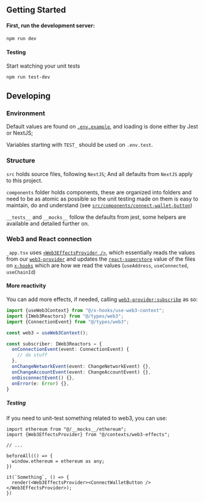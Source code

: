 ## Getting Started

#### First, run the development server:

```bash
npm run dev
```

#### Testing
Start watching your unit tests
```bash
npm run test-dev
```

## Developing

### Environment
Default values are found on [`.env.example`](.env.example), and loading is done either by Jest or NextJS;

Variables starting with `TEST_` should be used on `.env.test`.

### Structure
`src` holds source files, following `NextJS`; And all defaults from `NextJS` apply to this project.

`components` folder holds components, these are organized into folders and need to be as atomic as possible so the unit
testing made on them is easy to maintain, do and understand (see [`src/components/connect-wallet-button`](src/components/connect-wallet-button))

`__tests__` and `__mocks__` follow the defaults from jest, some helpers are available and detailed further on.

### Web3 and React connection
`_app.tsx` uses [`<Web3EffectsProvider />`](src/contexts/web3-effects.tsx), which essentially reads the values from our [`web3-provider`](src/providers/web3.ts)
and updates the [`react-superstore`](https://www.npmjs.com/package/react-superstore) value of the files on [`x-hooks`](src/x-hooks) which are how we read the values 
(`useAddress`, `useConnected`, `useChainId`)

#### More reactivity
You can add more effects, if needed, calling [`web3-provider:subscribe`](src/providers/web3.ts#L93) as so:

```ts
import {useWeb3Context} from "@/x-hooks/use-web3-context";
import {IWeb3Reactors} from "@/types/web3";
import {ConnectionEvent} from "@/types/web3";

const web3 = useWeb3Context();

const subscriber: IWeb3Reactors = {
  onConnectionEvent(event: ConnectionEvent) {
    // do stuff
  },
  onChangeNetworkEvent(event: ChangeNetworkEvent) {},
  onChangeAccountEvent(event: ChangeAccountEvent) {},
  onDisconnectEvent() {},
  onError(e: Error) {},
}
```

##### Testing
If you need to unit-test something related to web3, you can use:
```tsx
import ethereum from "@/__mocks__/ethereum";
import {Web3EffectsProvider} from "@/contexts/web3-effects";

// ...

beforeAll(() => {
  window.ethereum = ethereum as any;
})

it(`Something`, () => {
  render(<Web3EffectsProvider><ConnectWalletButton /></Web3EffectsProvider>);
})
```